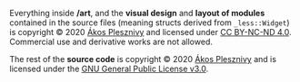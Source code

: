 Everything inside **/art**, and the **visual design** and **layout of modules** contained in the source files (meaning structs derived from `_less::Widget`) is copyright © 2020 [Ákos Plesznivy](https://unlessgames.com) and licensed under [CC BY-NC-ND 4.0](https://creativecommons.org/licenses/by-nc-nd/4.0/). 
Commercial use and derivative works are not allowed.

The rest of the **source code** is copyright © 2020 [Ákos Plesznivy](https://unlessgames.com) and is licensed under the [GNU General Public License v3.0](https://www.gnu.org/licenses/gpl-3.0.en.html).
